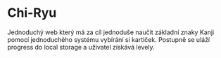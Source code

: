 # Chi-Ryu

Jednoduchý web který má za cíl jednoduše naučit základní znaky Kanji pomocí jednoduchého systému vybírání si kartiček.
Postupně se uláží progress do local storage a uživatel získává levely.
